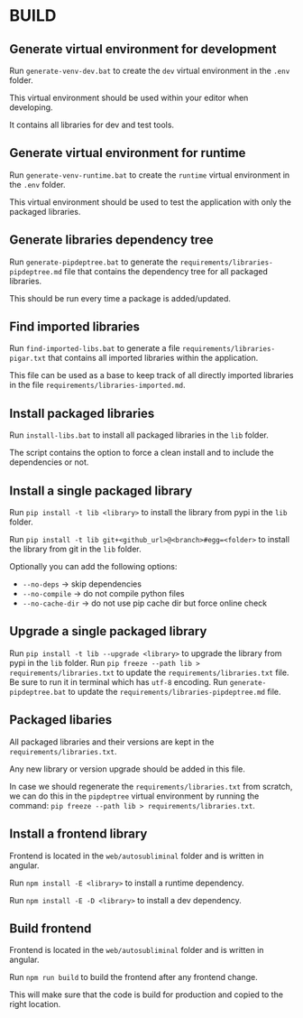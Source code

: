 BUILD
=====

## Generate virtual environment for development

Run `generate-venv-dev.bat` to create the `dev` virtual environment in the `.env` folder.

This virtual environment should be used within your editor when developing.

It contains all libraries for dev and test tools.

## Generate virtual environment for runtime

Run `generate-venv-runtime.bat` to create the `runtime` virtual environment in the `.env` folder.

This virtual environment should be used to test the application with only the packaged libraries.

## Generate libraries dependency tree

Run  `generate-pipdeptree.bat` to generate the `requirements/libraries-pipdeptree.md` file that contains the dependency tree for all packaged libraries.

This should be run every time a package is added/updated.

## Find imported libraries

Run  `find-imported-libs.bat` to generate a file `requirements/libraries-pigar.txt` that contains all imported libraries within the application.

This file can be used as a base to keep track of all directly imported libraries in the file `requirements/libraries-imported.md`.

## Install packaged libraries

Run `install-libs.bat` to install all packaged libraries in the `lib` folder.

The script contains the option to force a clean install and to include the dependencies or not.

## Install a single packaged library

Run `pip install -t lib <library>` to install the library from pypi in the `lib` folder.

Run `pip install -t lib git+<github_url>@<branch>#egg=<folder>` to install the library from git in the `lib` folder.

Optionally you can add the following options:
* `--no-deps` -> skip dependencies
* `--no-compile` -> do not compile python files
* `--no-cache-dir` -> do not use pip cache dir but force online check

## Upgrade a single packaged library

Run `pip install -t lib --upgrade <library>` to upgrade the library from pypi in the `lib` folder.
Run `pip freeze --path lib > requirements/libraries.txt` to update the `requirements/libraries.txt` file. Be sure to run it in terminal which has `utf-8` encoding.
Run `generate-pipdeptree.bat` to update the `requirements/libraries-pipdeptree.md` file.

## Packaged libaries

All packaged libraries and their versions are kept in the `requirements/libraries.txt`.

Any new library or version upgrade should be added in this file.

In case we should regenerate the `requirements/libraries.txt` from scratch, we can do this in the `pipdeptree` virtual environment by running the command: `pip freeze --path lib > requirements/libraries.txt`.

## Install a frontend library

Frontend is located in the `web/autosubliminal` folder and is written in angular.

Run `npm install -E <library>` to install a runtime dependency.

Run `npm install -E -D <library>` to install a dev dependency.

## Build frontend

Frontend is located in the `web/autosubliminal` folder and is written in angular.

Run `npm run build` to build the frontend after any frontend change.

This will make sure that the code is build for production and copied to the right location.
